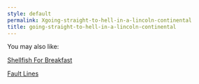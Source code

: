 ```yaml
---
style: default
permalink: Xgoing-straight-to-hell-in-a-lincoln-continental
title: going-straight-to-hell-in-a-lincoln-continental
---
```

You may also like:

[Shellfish For Breakfast](http://scp-wiki.net/shellfish-for-breakfast)

[Fault Lines](http://scp-wiki.net/fault-lines)
